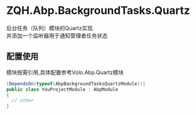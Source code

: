 # ZQH.Abp.BackgroundTasks.Quartz

后台任务（队列）模块的Quartz实现.  
并添加一个监听器用于通知管理者任务状态  

## 配置使用

模块按需引用,具体配置参考Volo.Abp.Quartz模块  

```csharp
[DependsOn(typeof(AbpBackgroundTasksQuartzModule))]
public class YouProjectModule : AbpModule
{
  // other
}
```
